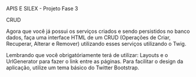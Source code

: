 APIS E SILEX - Projeto Fase 3

CRUD

Agora que você já possui os serviços criados e sendo persistidos no banco dados, faça uma interface HTML de um CRUD (Operações de Criar, Recuperar, Alterar e Remover) utilizando esses serviços utilizando o Twig.

Lembrando que você obrigatóriamente terá de utilizar: Layouts e o UrlGenerator para fazer o link entre as páginas. Para facilitar o design da aplicação, utilize um tema básico do Twitter Bootstrap.
